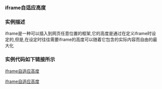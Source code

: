### iframe自适应高度

### 实例描述

iframe是一种可以插入到网页任意位置的框架,它的高度是通过在定义iframe时设定的,但是,在设定时往往需要iframe的高度可以随着它包含的实际内容而自由的最大化

### 实例代码如下链接所示

[iframe自适应高度](iframe自适应高度.html)

[iframe自适应高度](iframe自适应高度_iframe.html)